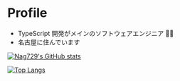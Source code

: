 # Profile

- TypeScript 開発がメインのソフトウェアエンジニア 👨‍💻
- 名古屋に住んでいます

[![Nag729's GitHub stats](https://nag729-github-readme-stats.vercel.app/api?username=Nag729&hide=contribs&count_private=true&show_icons=true&theme=vue-dark)](https://github.com/anuraghazra/github-readme-stats)

[![Top Langs](https://nag729-github-readme-stats.vercel.app/api/top-langs/?username=Nag729&theme=vue-dark)](https://github.com/anuraghazra/github-readme-stats)
